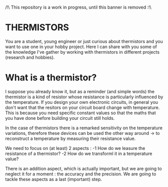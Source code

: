 /!\ This repository is a work in progress, until this banner is removed :!\

# THERMISTORS
You are a student, young engineer or just curious about thermistors and you want to use one in your hobby project.
Here I can share with you some of the knowledge I've gather by working with thermistors in different projects (research and hobbies).

# What is a thermistor?
I suppose you already know it, but as a reminder (and simple words) the thermistor is a kind of resistor whose resistance is particularly influenced by the temperature.
If you design your own electronic circuits, in general you don't want that the resitors on your circuit board change with temperature. 
This is because you need specific constant values so that the maths that you have done before building your circuit still holds.

In the case of thermistors there is a remarked sensitivity on the temperature variations, therefore these devices can be used the other way around → to reconstruct a temperature by measuring their resistance value.

We need to focus on (at least) 2 aspects : 
-1 How do we leasure the resistance of a thermistor?
-2 How do we transforml it in a temperature value?

There is an addition aspect, which is actually important, but we are going to neglect it for a moment : the accuracy and the precision.
We are going to tackle these aspects as a last (important) step.
